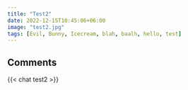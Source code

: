 ```yaml
---
title: "Test2"
date: 2022-12-15T10:45:06+06:00
image: "test2.jpg"
tags: [Evil, Bunny, Icecream, blah, baalh, hello, test]
---
```


## Comments

{{< chat test2 >}}
